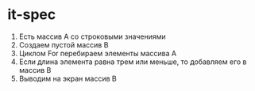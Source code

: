 # it-spec

1. Есть массив A со строковыми значениями
2. Создаем пустой массив В
3. Циклом For перебираем элементы массива А
4. Если длина элемента равна трем или меньше, то добавляем его в массив В
5. Выводим на экран массив В